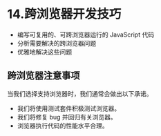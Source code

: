 # 14.跨浏览器开发技巧

- 编写可复用的、可跨浏览器运行的 JavaScript 代码
- 分析需要解决的跨浏览器问题
- 优雅地解决这些问题

## 跨浏览器注意事项

当我们选择支持浏览器时，我们通常会做出以下承诺。

- 我们将使用测试套件积极测试浏览器。
- 我们将修复 bug 并回归有关浏览器。
- 浏览器执行代码的性能水平合理。